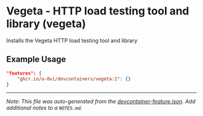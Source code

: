 
# Vegeta - HTTP load testing tool and library (vegeta)

Installs the Vegeta HTTP load testing tool and library

## Example Usage

```json
"features": {
    "ghcr.io/a-0vi/devcontainers/vegeta:1": {}
}
```





---

_Note: This file was auto-generated from the [devcontainer-feature.json](https://github.com/a-0vi/devcontainers/blob/main/src/vegeta/devcontainer-feature.json).  Add additional notes to a `NOTES.md`._
